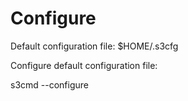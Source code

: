 # Configure

Default configuration file: $HOME/.s3cfg

Configure default configuration file:

s3cmd --configure
